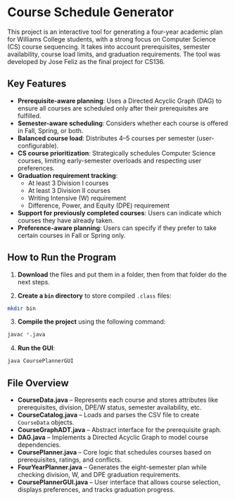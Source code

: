 # Course Schedule Generator

This project is an interactive tool for generating a four-year academic plan for Williams College students, with a strong focus on Computer Science (CS) course sequencing. It takes into account prerequisites, semester availability, course load limits, and graduation requirements. The tool was developed by Jose Feliz as the final project for CS136.

## Key Features

- **Prerequisite-aware planning**: Uses a Directed Acyclic Graph (DAG) to ensure all courses are scheduled only after their prerequisites are fulfilled.
- **Semester-aware scheduling**: Considers whether each course is offered in Fall, Spring, or both.
- **Balanced course load**: Distributes 4–5 courses per semester (user-configurable).
- **CS course prioritization**: Strategically schedules Computer Science courses, limiting early-semester overloads and respecting user preferences.
- **Graduation requirement tracking**:
  - At least 3 Division I courses
  - At least 3 Division II courses
  - Writing Intensive (W) requirement
  - Difference, Power, and Equity (DPE) requirement
- **Support for previously completed courses**: Users can indicate which courses they have already taken.
- **Preference-aware planning**: Users can specify if they prefer to take certain courses in Fall or Spring only.

## How to Run the Program

1. **Download** the files and put them in a folder, then from that folder do the next steps.

2. **Create a `bin` directory** to store compiled `.class` files:

```bash
mkdir bin
```

3. **Compile the project** using the following command:

```bash
javac *.java
```

4. **Run the GUI**:

```bash
java CoursePlannerGUI
```

## File Overview

- **CourseData.java** – Represents each course and stores attributes like prerequisites, division, DPE/W status, semester availability, etc.
- **CourseCatalog.java** – Loads and parses the CSV file to create `CourseData` objects.
- **CourseGraphADT.java** – Abstract interface for the prerequisite graph.
- **DAG.java** – Implements a Directed Acyclic Graph to model course dependencies.
- **CoursePlanner.java** – Core logic that schedules courses based on prerequisites, ratings, and conflicts.
- **FourYearPlanner.java** – Generates the eight-semester plan while checking division, W, and DPE graduation requirements.
- **CoursePlannerGUI.java** – User interface that allows course selection, displays preferences, and tracks graduation progress.
